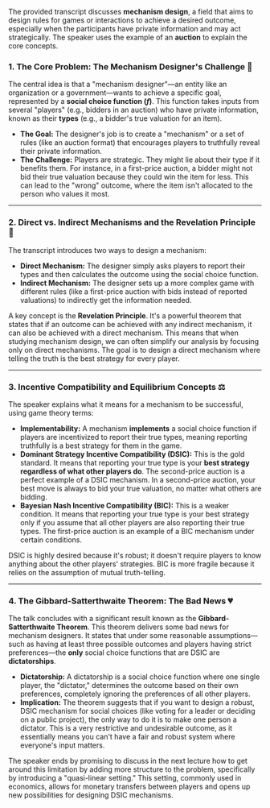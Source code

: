 The provided transcript discusses **mechanism design**, a field that aims to design rules for games or interactions to achieve a desired outcome, especially when the participants have private information and may act strategically. The speaker uses the example of an **auction** to explain the core concepts.

### 1. The Core Problem: The Mechanism Designer's Challenge 🧐

The central idea is that a "mechanism designer"—an entity like an organization or a government—wants to achieve a specific goal, represented by a **social choice function ($f$)**. This function takes inputs from several "players" (e.g., bidders in an auction) who have private information, known as their **types** (e.g., a bidder's true valuation for an item).

* **The Goal:** The designer's job is to create a "mechanism" or a set of rules (like an auction format) that encourages players to truthfully reveal their private information.
* **The Challenge:** Players are strategic. They might lie about their type if it benefits them. For instance, in a first-price auction, a bidder might not bid their true valuation because they could win the item for less. This can lead to the "wrong" outcome, where the item isn't allocated to the person who values it most.

---

### 2. Direct vs. Indirect Mechanisms and the Revelation Principle 📜

The transcript introduces two ways to design a mechanism:

* **Direct Mechanism:** The designer simply asks players to report their types and then calculates the outcome using the social choice function.
* **Indirect Mechanism:** The designer sets up a more complex game with different rules (like a first-price auction with bids instead of reported valuations) to indirectly get the information needed.

A key concept is the **Revelation Principle**. It's a powerful theorem that states that if an outcome can be achieved with any indirect mechanism, it can also be achieved with a direct mechanism. This means that when studying mechanism design, we can often simplify our analysis by focusing only on direct mechanisms. The goal is to design a direct mechanism where telling the truth is the best strategy for every player.

---

### 3. Incentive Compatibility and Equilibrium Concepts ⚖️

The speaker explains what it means for a mechanism to be successful, using game theory terms:

* **Implementability:** A mechanism **implements** a social choice function if players are incentivized to report their true types, meaning reporting truthfully is a best strategy for them in the game.
* **Dominant Strategy Incentive Compatibility (DSIC):** This is the gold standard. It means that reporting your true type is your **best strategy regardless of what other players do**. The second-price auction is a perfect example of a DSIC mechanism. In a second-price auction, your best move is always to bid your true valuation, no matter what others are bidding.
* **Bayesian Nash Incentive Compatibility (BIC):** This is a weaker condition. It means that reporting your true type is your best strategy only if you assume that all other players are also reporting their true types. The first-price auction is an example of a BIC mechanism under certain conditions.

DSIC is highly desired because it's robust; it doesn't require players to know anything about the other players' strategies. BIC is more fragile because it relies on the assumption of mutual truth-telling.

---

### 4. The Gibbard-Satterthwaite Theorem: The Bad News 💔

The talk concludes with a significant result known as the **Gibbard-Satterthwaite Theorem**. This theorem delivers some bad news for mechanism designers. It states that under some reasonable assumptions—such as having at least three possible outcomes and players having strict preferences—the **only** social choice functions that are DSIC are **dictatorships**.

* **Dictatorship:** A dictatorship is a social choice function where one single player, the "dictator," determines the outcome based on their own preferences, completely ignoring the preferences of all other players.
* **Implication:** The theorem suggests that if you want to design a robust, DSIC mechanism for social choices (like voting for a leader or deciding on a public project), the only way to do it is to make one person a dictator. This is a very restrictive and undesirable outcome, as it essentially means you can't have a fair and robust system where everyone's input matters.

The speaker ends by promising to discuss in the next lecture how to get around this limitation by adding more structure to the problem, specifically by introducing a "quasi-linear setting." This setting, commonly used in economics, allows for monetary transfers between players and opens up new possibilities for designing DSIC mechanisms.